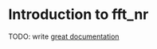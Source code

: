 # Introduction to fft_nr

TODO: write [great documentation](http://jacobian.org/writing/what-to-write/)
